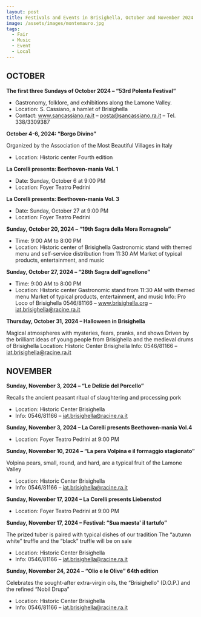 ```yaml
---
layout: post
title: Festivals and Events in Brisighella, October and November 2024
image: /assets/images/montemauro.jpg
tags:
  - Fair
  - Music
  - Event
  - Local
---
```

## OCTOBER

**The first three Sundays of October 2024 – “53rd Polenta Festival”**

- Gastronomy, folklore, and exhibitions along the Lamone Valley.
- Location: S. Cassiano, a hamlet of Brisighella 
- Contact: www.sancassiano.ra.it – posta@sancassiano.ra.it – Tel. 338/3309387

**October 4-6, 2024: “Borgo Divino”**

Organized by the Association of the Most Beautiful Villages in Italy
- Location: Historic center Fourth edition

**La Corelli presents: Beethoven-mania Vol. 1**

- Date: Sunday, October 6 at 9:00 PM
- Location: Foyer Teatro Pedrini

**La Corelli presents: Beethoven-mania Vol. 3**

- Date: Sunday, October 27 at 9:00 PM
- Location: Foyer Teatro Pedrini

**Sunday, October 20, 2024 – “19th Sagra della Mora Romagnola”**

- Time: 9:00 AM to 8:00 PM
- Location: Historic center of Brisighella
Gastronomic stand with themed menu and self-service distribution from 11:30 AM
Market of typical products, entertainment, and music

**Sunday, October 27, 2024 – “28th Sagra dell'agnellone”**

- Time: 9:00 AM to 8:00 PM
- Location: Historic center
Gastronomic stand from 11:30 AM with themed menu
Market of typical products, entertainment, and music
Info: Pro Loco of Brisighella 0546/81166 – www.brisighella.org – iat.brisighella@racine.ra.it

**Thursday, October 31, 2024 – Halloween in Brisighella**

Magical atmospheres with mysteries, fears, pranks, and shows
Driven by the brilliant ideas of young people from Brisighella and the medieval drums of Brisighella
Location: Historic Center Brisighella
Info: 0546/81166 – iat.brisighella@racine.ra.it

## NOVEMBER

**Sunday, November 3, 2024 – “Le Delizie del Porcello”**

Recalls the ancient peasant ritual of slaughtering and processing pork
- Location: Historic Center Brisighella 
- Info: 0546/81166 – iat.brisighella@racine.ra.it

**Sunday, November 3, 2024 – La Corelli presents Beethoven-mania Vol.4**

- Location: Foyer Teatro Pedrini at 9:00 PM

**Sunday, November 10, 2024 – “La pera Volpina e il formaggio stagionato”**

Volpina pears, small, round, and hard, are a typical fruit of the Lamone Valley
- Location: Historic Center Brisighella
- Info: 0546/81166 – iat.brisighella@racine.ra.it

**Sunday, November 17, 2024 – La Corelli presents Liebenstod** 

- Location: Foyer Teatro Pedrini at 9:00 PM

**Sunday, November 17, 2024 – Festival: “Sua maesta' il tartufo”**

The prized tuber is paired with typical dishes of our tradition
The “autumn white” truffle and the “black” truffle will be on sale
- Location: Historic Center Brisighella
- Info: 0546/81166 – iat.brisighella@racine.ra.it

**Sunday, November 24, 2024 – “Olio e le Olive” 64th edition**

Celebrates the sought-after extra-virgin oils, the “Brisighello” (D.O.P.) and the refined “Nobil Drupa”
- Location: Historic Center Brisighella
- Info: 0546/81166 – iat.brisighella@racine.ra.it